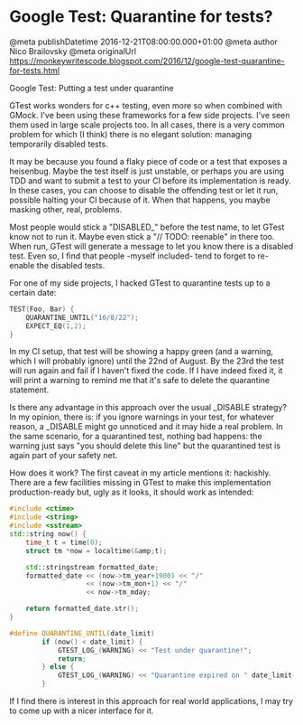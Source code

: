 # Google Test: Quarantine for tests?

@meta publishDatetime 2016-12-21T08:00:00.000+01:00
@meta author Nico Brailovsky
@meta originalUrl https://monkeywritescode.blogspot.com/2016/12/google-test-quarantine-for-tests.html

Google Test: Putting a test under quarantine

GTest works wonders for c++ testing, even more so when combined with GMock. I've been using these frameworks for a few side projects. I've seen them used in large scale projects too. In all cases, there is a very common problem for which (I think) there is no elegant solution: managing temporarily disabled tests.

It may be because you found a flaky piece of code or a test that exposes a heisenbug. Maybe the test itself is just unstable, or perhaps you are using TDD and want to submit a test to your CI before its implementation is ready. In these cases, you can choose to disable the offending test or let it run, possible halting your CI because of it. When that happens, you maybe masking other, real, problems.

Most people would stick a "DISABLED\_" before the test name, to let GTest know not to run it. Maybe even stick a "// TODO: reenable" in there too. When run, GTest will generate a message to let you know there is a disabled test. Even so, I find that people -myself included- tend to forget to re-enable the disabled tests.

For one of my side projects, I hacked GTest to quarantine tests up to a certain date:

```c++
TEST(Foo, Bar) {
    QUARANTINE_UNTIL("16/8/22");
    EXPECT_EQ(1,2);
}
```

In my CI setup, that test will be showing a happy green (and a warning, which I will probably ignore) until the 22nd of August. By the 23rd the test will run again and fail if I haven't fixed the code. If I have indeed fixed it, it will print a warning to remind me that it's safe to delete the quarantine statement.

Is there any advantage in this approach over the usual \_DISABLE strategy? In my opinion, there is: if you ignore warnings in your test, for whatever reason, a \_DISABLE might go unnoticed and it may hide a real problem. In the same scenario, for a quarantined test, nothing bad happens: the warning just says "you should delete this line" but the quarantined test is again part of your safety net.

How does it work? The first caveat in my article mentions it: hackishly. There are a few facilities missing in GTest to make this implementation production-ready but, ugly as it looks, it should work as intended:

```c++
#include <ctime>
#include <string>
#include <sstream>
std::string now() {
    time_t t = time(0);
    struct tm *now = localtime(&amp;t);

    std::stringstream formatted_date;
    formatted_date << (now->tm_year+1900) << "/"
                   << (now->tm_mon+1) << "/"
                   << now->tm_mday;

    return formatted_date.str();
}

#define QUARANTINE_UNTIL(date_limit)                                     \
        if (now() < date_limit) {                                        \
            GTEST_LOG_(WARNING) << "Test under quarantine!";             \
            return;                                                      \
        } else {                                                         \
            GTEST_LOG_(WARNING) << "Quarantine expired on " date_limit;  \
        }

```

If I find there is interest in this approach for real world applications, I may try to come up with a nicer interface for it.

